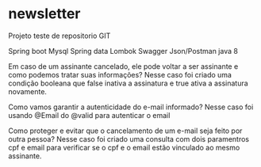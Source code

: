 # newsletter

Projeto teste de repositorio GIT

Spring boot Mysql Spring data Lombok Swagger Json/Postman java 8

Em caso de um assinante cancelado, ele pode voltar a ser assinante e como podemos tratar suas informações? Nesse caso foi criado uma condição booleana que false inativa a assinatura e true ativa a assinatura novamente.

Como vamos garantir a autenticidade do e-mail informado? Nesse caso foi usando @Email do @valid para autenticar o email

Como proteger e evitar que o cancelamento de um e-mail seja feito por outra pessoa? Nesse caso foi criado uma consulta com dois paramentros cpf e email para verificar se o cpf e o email estão vinculado ao mesmo assinante.
